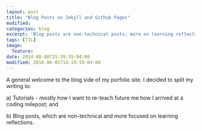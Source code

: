```yaml
---
layout: post
title: "Blog Posts on Jekyll and Github Pages"
modified:
categories: blog
excerpt: 'Blog posts are non-technical posts; more on learning reflections'
tags: [TIL]
image:
  feature:
date: 2014-08-08T15:39:55-04:00
modified: 2016-06-01T14:19:19-04:00
---
```


A general welcome to the blog side of my porfolio site. I decided to split my writing to:

  a) Tutorials - mostly how I want to re-teach future me how I arrived at a coding milepost; and 

  b) Blog posts, which are non-technical and more focused on learning reflections.
